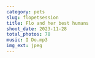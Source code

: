 ```yaml
---
category: pets
slug: flopetsession
title: Flo and her best humans
shoot_date: 2023-11-28
total_photos: 78
music: I Do.mp3
img_ext: jpeg
---
```

